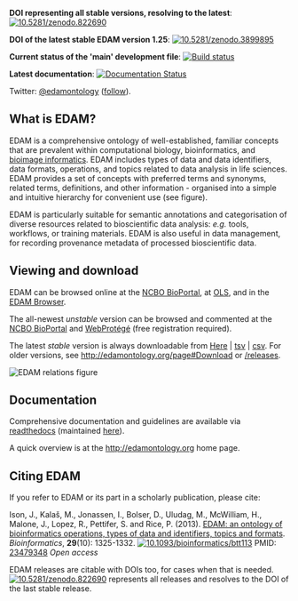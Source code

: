 __DOI representing all stable versions, resolving to the latest__: [![10.5281/zenodo.822690](https://zenodo.org/badge/DOI/10.5281/zenodo.822690.svg)](https://doi.org/10.5281/zenodo.822690)

__DOI of the latest stable EDAM version 1.25__: [![10.5281/zenodo.3899895](https://zenodo.org/badge/DOI/10.5281/zenodo.3899895.svg)](https://doi.org/10.5281/zenodo.3899895)

__Current status of the 'main' development file__: [![Build status](https://travis-ci.org/edamontology/edamontology.svg?branch=main)](https://travis-ci.org/edamontology/edamontology)

__Latest documentation__: [![Documentation Status](https://readthedocs.org/projects/edamontologydocs/badge/)](http://edamontologydocs.readthedocs.org/)

Twitter: [@edamontology](http://twitter.com/edamontology) ([follow](https://twitter.com/intent/follow?original_referer=https%3A%2F%2Fgithub.com%2Fedamontology%2Fedamontology&region=follow_link&screen_name=edamontology&tw_p=followbutton)).

## What is EDAM?
EDAM is a comprehensive ontology of well-established, familiar concepts that are prevalent within computational biology, bioinformatics, and [bioimage informatics](https://github.com/edamontology/edam-bioimaging). EDAM includes types of data and data identifiers, data formats, operations, and topics related to data analysis in life sciences. EDAM provides a set of concepts with preferred terms and synonyms, related terms, definitions, and other information - organised into a simple and intuitive hierarchy for convenient use (see figure).

EDAM is particularly suitable for semantic annotations and categorisation of diverse resources related to bioscientific data analysis: _e.g._ tools, workflows, or training materials. EDAM is also useful in data management, for recording provenance metadata of processed bioscientific data.


## Viewing and download

EDAM can be browsed online at the [NCBO BioPortal](https://bioportal.bioontology.org/ontologies/EDAM/), at [OLS](http://www.ebi.ac.uk/ols/ontologies/edam), <!---->and in the [EDAM Browser](https://edamontology.github.io/edam-browser/)<!--, and at WebProtégé (free registration required; [dev](https://webprotege.stanford.edu/#projects/4befad5f-f27b-430c-a07d-fcf635093169/edit/Classes), [latest stable](https://webprotege.stanford.edu/#projects/98640503-a37d-4404-84da-caf30fadd685/edit/Classes), [1.21](https://webprotege.stanford.edu/#projects/55ff1b1c-fee0-4200-9398-2ae0743326f1/edit/Classes), [1.20](https://webprotege.stanford.edu/#projects/1f67eaa5-288f-42fa-936c-5084850b6697/edit/Classes), [1.19](https://webprotege.stanford.edu/#projects/7e489d5f-b269-4e6a-9899-d876bba8d7b9/edit/Classes), [1.18](https://webprotege.stanford.edu/#projects/7403c5f8-e0cb-4f13-8dea-18a60c04e879/edit/Classes), [1.17](https://webprotege.stanford.edu/#projects/baee8c5b-8524-403a-b0ff-95f4d26ffd19/edit/Classes), [1.16](https://webprotege.stanford.edu/#projects/1c592f8c-b3ac-4797-adba-7a883c0e18aa/edit/Classes))-->.

The all-newest _unstable_ version can be browsed and commented at the [NCBO BioPortal](https://bioportal.bioontology.org/ontologies/EDAM/) and [WebProtégé](https://webprotege.stanford.edu/#projects/4befad5f-f27b-430c-a07d-fcf635093169/edit/Classes) (free registration required).

The latest _stable_ version is always downloadable from [Here](http://edamontology.org/EDAM.owl) | [tsv](http://edamontology.org/EDAM.tsv) | [csv](http://edamontology.org/EDAM.csv). For older versions, see http://edamontology.org/page#Download or [/releases](https://github.com/edamontology/edamontology/tree/main/releases).


![EDAM relations figure](https://github.com/edamontology/edamontology/blob/main/EDAMrelations.png)


## Documentation

Comprehensive documentation and guidelines are available via [readthedocs](http://edamontologydocs.readthedocs.io/en/latest/index.html) (maintained [here](http://edamontologydocs.readthedocs.io/en/latest/)).

A quick overview is at the http://edamontology.org home page.


## Citing EDAM

If you refer to EDAM or its part in a scholarly publication, please cite:

Ison, J., Kalaš, M., Jonassen, I., Bolser, D., Uludag, M., McWilliam, H., Malone, J., Lopez, R., Pettifer, S. and Rice, P. (2013). [EDAM: an ontology of bioinformatics operations, types of data and identifiers, topics and formats](http://bioinformatics.oxfordjournals.org/content/29/10/1325.full). _Bioinformatics_, **29**(10): 1325-1332.
[![10.1093/bioinformatics/btt113](https://zenodo.org/badge/DOI/10.1093/bioinformatics/btt113.svg)](https://doi.org/10.1093/bioinformatics/btt113) PMID: [23479348](http://www.ncbi.nlm.nih.gov/pubmed/23479348) _Open access_

EDAM releases are citable with DOIs too, for cases when that is needed. [![10.5281/zenodo.822690](https://zenodo.org/badge/DOI/10.5281/zenodo.822690.svg)](https://doi.org/10.5281/zenodo.822690) represents all releases and resolves to the DOI of the last stable release. <!--For the DOI of a particular EDAM release, please see [/releases](https://github.com/edamontology/edamontology/tree/main/releases).-->
